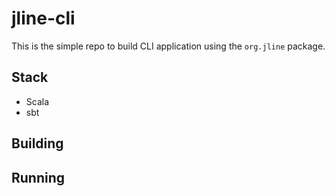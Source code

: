 # jline-cli

This is the simple repo to build CLI application using the `org.jline` package.

## Stack
* Scala
* sbt

## Building
## Running
